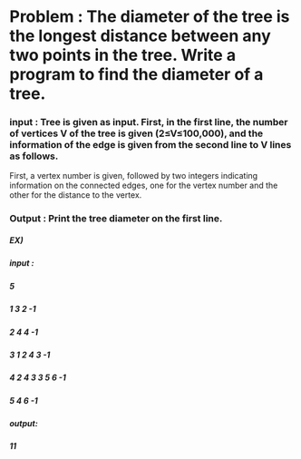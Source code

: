 # Problem : The diameter of the tree is the longest distance between any two points in the tree. Write a program to find the diameter of a tree.

### input : Tree is given as input. First, in the first line, the number of vertices V of the tree is given (2≤V≤100,000), and the information of the edge is given from the second line to V lines as follows.
First, a vertex number is given, followed by two integers indicating information on the connected edges, one for the vertex number and the other for the distance to the vertex.

### Output : Print the tree diameter on the first line.

##### EX)
##### input :				               
##### 5						                 
##### 1 3 2 -1
##### 2 4 4 -1
##### 3 1 2 4 3 -1
##### 4 2 4 3 3 5 6 -1
##### 5 4 6 -1

 ##### output:
 #####        11
